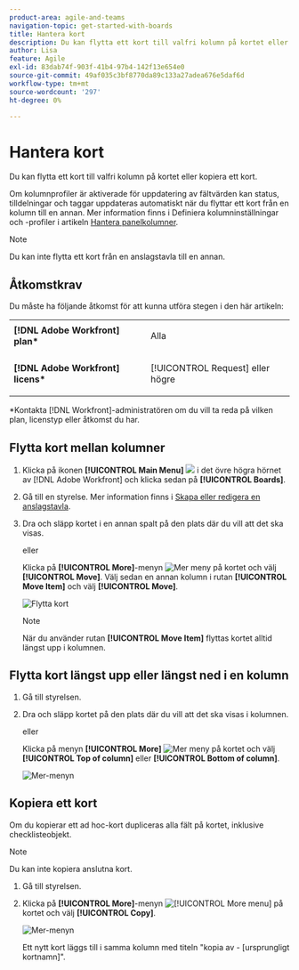 ```yaml
---
product-area: agile-and-teams
navigation-topic: get-started-with-boards
title: Hantera kort
description: Du kan flytta ett kort till valfri kolumn på kortet eller kopiera ett kort.
author: Lisa
feature: Agile
exl-id: 83dab74f-903f-41b4-97b4-142f13e654e0
source-git-commit: 49af035c3bf8770da89c133a27adea676e5daf6d
workflow-type: tm+mt
source-wordcount: '297'
ht-degree: 0%

---
```


# Hantera kort

Du kan flytta ett kort till valfri kolumn på kortet eller kopiera ett kort.

Om kolumnprofiler är aktiverade för uppdatering av fältvärden kan status, tilldelningar och taggar uppdateras automatiskt när du flyttar ett kort från en kolumn till en annan. Mer information finns i Definiera kolumninställningar och -profiler i artikeln [Hantera panelkolumner](/help/quicksilver/agile/get-started-with-boards/manage-board-columns.md).

>[!NOTE]
>
>Du kan inte flytta ett kort från en anslagstavla till en annan.

## Åtkomstkrav

Du måste ha följande åtkomst för att kunna utföra stegen i den här artikeln:

<table style="table-layout:auto"> 
 <col> 
 </col> 
 <col> 
 </col> 
 <tbody> 
  <tr> 
   <td role="rowheader"><strong>[!DNL Adobe Workfront] plan*</strong></td> 
   <td> <p>Alla</p> </td> 
  </tr> 
  <tr> 
   <td role="rowheader"><strong>[!DNL Adobe Workfront] licens*</strong></td> 
   <td> <p>[!UICONTROL Request] eller högre</p> </td> 
  </tr> 
 </tbody> 
</table>

&#42;Kontakta [!DNL Workfront]-administratören om du vill ta reda på vilken plan, licenstyp eller åtkomst du har.

## Flytta kort mellan kolumner

1. Klicka på ikonen **[!UICONTROL Main Menu]** ![](assets/main-menu-icon.png) i det övre högra hörnet av [!DNL Adobe Workfront] och klicka sedan på **[!UICONTROL Boards]**.
1. Gå till en styrelse. Mer information finns i [Skapa eller redigera en anslagstavla](../../agile/get-started-with-boards/create-edit-board.md).
1. Dra och släpp kortet i en annan spalt på den plats där du vill att det ska visas.

   eller

   Klicka på **[!UICONTROL More]**-menyn ![Mer meny](assets/more-icon-spectrum.png) på kortet och välj **[!UICONTROL Move]**. Välj sedan en annan kolumn i rutan **[!UICONTROL Move Item]** och välj **[!UICONTROL Move]**.

   ![Flytta kort](assets/boards-move-card-350x217.png)

   >[!NOTE]
   >
   >När du använder rutan **[!UICONTROL Move Item]** flyttas kortet alltid längst upp i kolumnen.

## Flytta kort längst upp eller längst ned i en kolumn

1. Gå till styrelsen.
1. Dra och släpp kortet på den plats där du vill att det ska visas i kolumnen.

   eller

   Klicka på menyn **[!UICONTROL More]** ![Mer meny](assets/more-icon-spectrum.png) på kortet och välj **[!UICONTROL Top of column]** eller **[!UICONTROL Bottom of column]**.

   ![Mer-menyn](assets/boards-moremenu-350x329.png)

## Kopiera ett kort

Om du kopierar ett ad hoc-kort dupliceras alla fält på kortet, inklusive checklisteobjekt.

>[!NOTE]
>
>Du kan inte kopiera anslutna kort.

1. Gå till styrelsen.
1. Klicka på **[!UICONTROL More]**-menyn ![[!UICONTROL More menu]](assets/more-icon-spectrum.png) på kortet och välj **[!UICONTROL Copy]**.

   ![Mer-menyn](assets/boards-moremenu-350x329.png)

   Ett nytt kort läggs till i samma kolumn med titeln &quot;kopia av - [ursprungligt kortnamn]&quot;.

